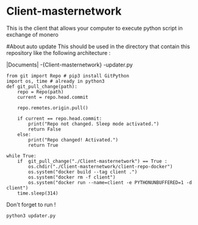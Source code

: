 # Client-masternetwork
This is the client that allows your computer to execute python script in exchange of monero 

#About auto update
This should be used in the directory that contain this repository like the following architecture :

|Documents| -{Client-masternetwork}
            -updater.py
```
from git import Repo # pip3 install GitPython
import os, time # already in python3
def git_pull_change(path):
    repo = Repo(path)
    current = repo.head.commit

    repo.remotes.origin.pull()

    if current == repo.head.commit:
        print("Repo not changed. Sleep mode activated.")
        return False
    else:
        print("Repo changed! Activated.")
        return True

while True:
    if  git_pull_change("./Client-masternetwork") == True : 
        os.chdir("./Client-masternetwork/client-repo-docker")
        os.system("docker build --tag client .")
        os.system("docker rm -f client")
        os.system("docker run --name=client -e PYTHONUNBUFFERED=1 -d client")
    time.sleep(314)

```

Don't forget to run !
```
python3 updater.py
```

